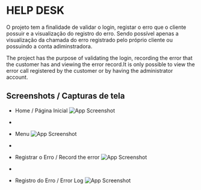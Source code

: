 # HELP DESK

O projeto tem a finalidade de validar o login, registar o erro que o cliente possuir e a visualização do registro do erro.
Sendo possível apenas a visualização da chamada do erro registrado pelo próprio cliente ou possuindo a conta adiminstradora.

The project has the purpose of validating the login, recording the error that the customer has and viewing the error record.It is only possible to view the error call registered by the customer or by having the administrator account.

## Screenshots / Capturas de tela
- Home / Página Inicial
![App Screenshot](https://i.imgur.com/mwGeWh7.png)
-

- Menu
![App Screenshot](https://i.imgur.com/ItluNEe.png)
-


- Registrar o Erro / Record the error
![App Screenshot](https://i.imgur.com/myyK6hI.png)
-

- Registro do Erro / Error Log
![App Screenshot](https://i.imgur.com/6m4Q0iO.png)

